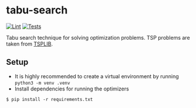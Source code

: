 # tabu-search
[![Lint](https://github.com/Serious-senpai/tabu-search/actions/workflows/lint.yml/badge.svg)](https://github.com/Serious-senpai/tabu-search/actions/workflows/lint.yml)
[![Tests](https://github.com/Serious-senpai/tabu-search/actions/workflows/tests.yml/badge.svg)](https://github.com/Serious-senpai/tabu-search/actions/workflows/tests.yml)

Tabu search technique for solving optimization problems. TSP problems are taken from [TSPLIB](http://comopt.ifi.uni-heidelberg.de/software/TSPLIB95).

## Setup
- It is highly recommended to create a virtual environment by running `python3 -m venv .venv`
- Install dependencies for running the optimizers
```
$ pip install -r requirements.txt
```
